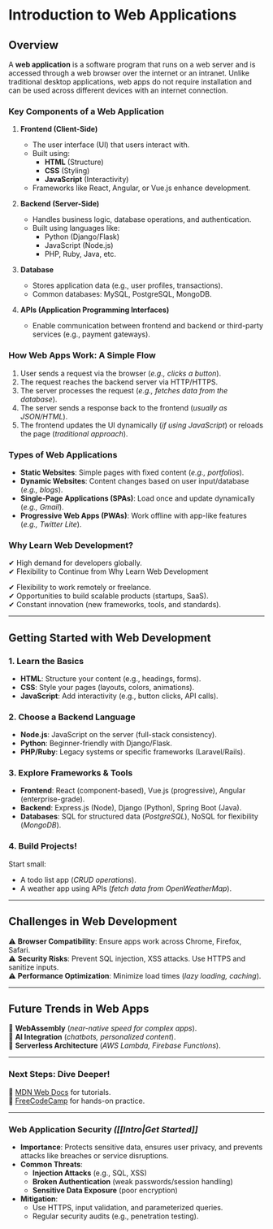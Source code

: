 

# Introduction to Web Applications  

## Overview  
A **web application** is a software program that runs on a web server and is accessed through a web browser over the internet or an intranet. Unlike traditional desktop applications, web apps do not require installation and can be used across different devices with an internet connection.  

### Key Components of a Web Application  
1. **Frontend (Client-Side)**  
   - The user interface (UI) that users interact with.  
   - Built using:  
     - **HTML** (Structure)  
     - **CSS** (Styling)  
     - **JavaScript** (Interactivity)  
   - Frameworks like React, Angular, or Vue.js enhance development.  

2. **Backend (Server-Side)**  
   - Handles business logic, database operations, and authentication.  
   - Built using languages like:  
     - Python (Django/Flask)  
     - JavaScript (Node.js)  
     - PHP, Ruby, Java, etc.  

3. **Database**  
   - Stores application data (e.g., user profiles, transactions).  
   - Common databases: MySQL, PostgreSQL, MongoDB.  

4. **APIs (Application Programming Interfaces)**  
   - Enable communication between frontend and backend or third-party services (e.g., payment gateways).  

### How Web Apps Work: A Simple Flow  
1. User sends a request via the browser (*e.g., clicks a button*).  
2. The request reaches the backend server via HTTP/HTTPS.  
3. The server processes the request (*e.g., fetches data from the database*).   
4. The server sends a response back to the frontend (*usually as JSON/HTML*).   
5. The frontend updates the UI dynamically (*if using JavaScript*) or reloads the page (*traditional approach*).  

### Types of Web Applications    
- **Static Websites**: Simple pages with fixed content (*e.g., portfolios*).   
- **Dynamic Websites**: Content changes based on user input/database (*e.g., blogs*).   
- **Single-Page Applications (SPAs)**: Load once and update dynamically (*e.g., Gmail*).   
- **Progressive Web Apps (PWAs)**: Work offline with app-like features (*e.g., Twitter Lite*).   

### Why Learn Web Development?    
✔ High demand for developers globally.    
✔ Flexibility to
Continue from Why Learn Web Development


✔ Flexibility to work remotely or freelance.  
✔ Opportunities to build scalable products (startups, SaaS).  
✔ Constant innovation (new frameworks, tools, and standards).  

---

## Getting Started with Web Development  

### 1. Learn the Basics  
- **HTML**: Structure your content (e.g., headings, forms).  
- **CSS**: Style your pages (layouts, colors, animations).  
- **JavaScript**: Add interactivity (e.g., button clicks, API calls).  

### 2. Choose a Backend Language  
- **Node.js**: JavaScript on the server (full-stack consistency).  
- **Python**: Beginner-friendly with Django/Flask.  
- **PHP/Ruby**: Legacy systems or specific frameworks (Laravel/Rails).  

### 3. Explore Frameworks & Tools  
- **Frontend**: React (component-based), Vue.js (progressive), Angular (enterprise-grade).  
- **Backend**: Express.js (Node), Django (Python), Spring Boot (Java).  
- **Databases**: SQL for structured data (*PostgreSQL*), NoSQL for flexibility (*MongoDB*).  

### 4. Build Projects!  
Start small:  
- A todo list app (*CRUD operations*).  
- A weather app using APIs (*fetch data from OpenWeatherMap*).  

---

## Challenges in Web Development  
⚠ **Browser Compatibility**: Ensure apps work across Chrome, Firefox, Safari.  
⚠ **Security Risks**: Prevent SQL injection, XSS attacks. Use HTTPS and sanitize inputs.   
⚠ **Performance Optimization**: Minimize load times (*lazy loading, caching*).  

---

## Future Trends in Web Apps  
🚀 **WebAssembly** (*near-native speed for complex apps*).   
🚀 **AI Integration** (*chatbots, personalized content*).   
🚀 **Serverless Architecture** (*AWS Lambda, Firebase Functions*).   

---

### Next Steps: Dive Deeper!  
🔗 [MDN Web Docs](https://developer.mozilla.org/) for tutorials.   
🔗 [FreeCodeCamp](https://www.freecodecamp.org/) for hands-on practice.   

---
### **Web Application Security**  *([[Intro|Get Started]]*
- **Importance**: Protects sensitive data, ensures user privacy, and prevents attacks like breaches or service disruptions.  
- **Common Threats**:  
  - **Injection Attacks** (e.g., SQL, XSS)  
  - **Broken Authentication** (weak passwords/session handling)  
  - **Sensitive Data Exposure** (poor encryption)  
- **Mitigation**:  
  - Use HTTPS, input validation, and parameterized queries.  
  - Regular security audits (e.g., penetration testing).  

